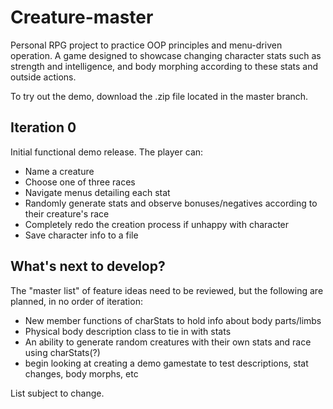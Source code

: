 # Creature-master
Personal RPG project to practice OOP principles and menu-driven operation. A game designed to showcase changing character stats such as strength and intelligence, and body morphing according to these stats and outside actions.

To try out the demo, download the .zip file located in the master branch.

## Iteration 0
Initial functional demo release. The player can:
- Name a creature
- Choose one of three races
- Navigate menus detailing each stat
- Randomly generate stats and observe bonuses/negatives according to their creature's race
- Completely redo the creation process if unhappy with character
- Save character info to a file

## What's next to develop?
The "master list" of feature ideas need to be reviewed, but the following are planned, in no order of iteration:
- New member functions of charStats to hold info about body parts/limbs
- Physical body description class to tie in with stats
- An ability to generate random creatures with their own stats and race using charStats(?)
- begin looking at creating a demo gamestate to test descriptions, stat changes, body morphs, etc

List subject to change.
